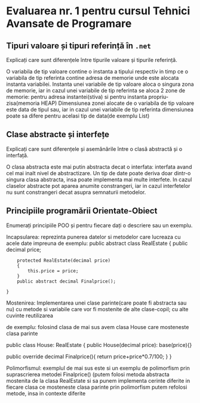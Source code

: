 # Evaluarea nr. 1 pentru cursul Tehnici Avansate de Programare #

## Tipuri valoare și tipuri referință în `.net` ##
Explicați care sunt diferențele între tipurile valoare și tipurile referință.

O variabila de tip valoare contine o instanta a tipului respectiv in timp ce o variabila de tip referinta contine adresa de memorie unde este alocata instanta variabilei.
Instanta unei variabile de tip valoare aloca o singura zona de memorie, iar in cazul unei variabile de tip referinta se aloca 2 zone de memorie: pentru adresa instantei(stiva) si pentru instanta propriu-zisa(memoria HEAP)
Dimensiunea zonei alocate de o variabila de tip valoare este data de tipul sau, iar in cazul unei variabile de tip referinta dimensiunea poate sa difere pentru acelasi tip de data(de exemplu List<T>)

## Clase abstracte și interfețe ##
Explicați care sunt diferențele și asemănările între o clasă abstractă și o interfață.

O clasa abstracta este mai putin abstracta decat o interfata: interfata avand cel mai inalt nivel de abstractizare.
Un tip de date poate deriva doar dintr-o singura clasa abstracta, insa poate implementa mai multe interfete.
In cazul claselor abstracte pot aparea anumite constrangeri, iar in cazul interfetelor nu sunt constrangeri decat asupra semnaturii metodelor.

## Principiile programării Orientate-Obiect ##
Enumerați principiile POO și pentru fiecare dați o descriere sau un exemplu.

Incapsularea: reprezinta punerea datelor si metodelor care lucreaza cu acele date impreuna 
de exemplu: 
public abstract class RealEstate
    {
        public decimal price;
        
        protected RealEstate(decimal price)
        {
            this.price = price;
        }
        public abstract decimal Finalprice();

    }
	
	
Mostenirea: Implementarea unei clase parinte(care poate fi abstracta sau nu) cu metode si variabile care vor fi mostenite de alte clase-copil; cu alte cuvinte reutilizarea 

de exemplu: folosind clasa de mai sus avem clasa House care mosteneste clasa parinte

public class House: RealEstate
{
public House(decimal price): base(price){}

public override decimal Finalprice(){
return price+price*0.7/100;
}
}

Polimorfismul: exemplul de mai sus este si un exemplu de polimorfism prin suprascrierea metodei Finalprice() (putem folosi metoda abstracta mostenita de la clasa RealEstate si sa punem implementa cerinte diferite in fiecare clasa ce mosteneste clasa parinte 
prin polimorfism putem refolosi metode, insa in contexte diferite 
